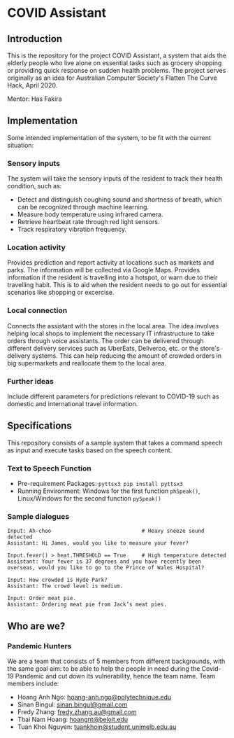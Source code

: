 # COVID Assistant

## Introduction
This is the repository for the project COVID Assistant, a system that aids the elderly people who live alone on essential tasks such as grocery shopping or providing quick response on sudden health problems. The project serves originally as an idea for Australian Computer Society's Flatten The Curve Hack, April 2020.

Mentor: Has Fakira

## Implementation
Some intended implementation of the system, to be fit with the current situation:

### Sensory inputs

The system will take the sensory inputs of the resident to track their health condition, such as:
* Detect and distinguish coughing sound and shortness of breath, which can be recognized through machine learning.
* Measure body temperature using infrared camera.
* Retrieve heartbeat rate through red light sensors.
* Track respiratory vibration frequency.

### Location activity

Provides prediction and report activity at locations such as markets and parks. The information will be collected via Google Maps.
Provides information if the resident is travelling into a hotspot, or warn due to their travelling habit. This is to aid when the resident needs to go out for essential scenarios like shopping or excercise.

### Local connection

Connects the assistant with the stores in the local area. The idea involves helping local shops to implement the necessary IT infrastructure to take orders through voice assistants. The order can be delivered through different delivery services such as UberEats, Deliveroo, etc. or the store's delivery systems. This can help reducing the amount of crowded orders in big supermarkets and reallocate them to the local area.
 
### Further ideas
Include different parameters for predictions relevant to COVID-19 such as domestic and international travel information.

## Specifications

This repository consists of a sample system that takes a command speech as input and execute tasks based on the speech content.

### Text to Speech Function

* Pre-requirement Packages: `pyttsx3 pip install pyttsx3`
* Running Environment: Windows for the first function `phSpeak()`, Linux/Windows for the second function `pySpeak()`

### Sample dialogues

```
Input: Ah-choo                             # Heavy sneeze sound detected
Assistant: Hi James, would you like to measure your fever?

Input.fever() > heat.THRESHOLD == True     # High temperature detected
Assistant: Your fever is 37 degrees and you have recently been overseas, would you like to go to the Prince of Wales Hospital?

Input: How crowded is Hyde Park?
Assistant: The crowd level is medium.

Input: Order meat pie.
Assistant: Ordering meat pie from Jack’s meat pies.
```

## Who are we?

### Pandemic Hunters

We are a team that consists of 5 members from different backgrounds, with the same goal aim: to be able to help the people in need during the Covid-19 Pandemic and cut down its vulnerability, hence the team name. Team members include:
* Hoang Anh Ngo: hoang-anh.ngo@polytechnique.edu
* Sinan Bingul: sinan.bingul@gmail.com
* Fredy Zhang: fredy.zhang.au@gmail.com
* Thai Nam Hoang: hoangnt@beloit.edu
* Tuan Khoi Nguyen: tuankhoin@student.unimelb.edu.au

